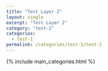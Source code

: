 ```yaml
---
title: "Test Layer 2"
layout: single
excerpt: "Test Layer 2"
category: "test-2"
categories:
  - test-1
permalink: /categories/test-1/test-2
---
```

{% include main_categories.html %}
